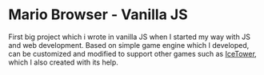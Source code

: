 # Mario Browser - Vanilla JS
First big project which i wrote in vanilla JS when I started my way with JS and web development.
Based on simple game engine which I developed, can be customized and modified to support other games such as [IceTower](https://github.com/TomaszKisiel/icy-tower), which I also created with its help.
